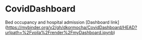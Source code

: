 # CovidDashboard
Bed occupancy and hospital admission 
[Dashboard link] (https://mybinder.org/v2/gh/dkormocha/CovidDashboard/HEAD?urlpath=%2Fvoila%2Frender%2FmyDashboard.ipynb)
